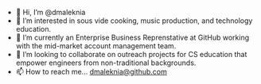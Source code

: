 - 👋 Hi, I’m @dmaleknia
- 👀 I’m interested in sous vide cooking, music production, and technology education. 
- 🌱 I’m currently an Enterprise Business Reprenstative at GitHub working with the mid-market account management team.  
- 💞️ I’m looking to collaborate on outreach projects for CS education that empower engineers from non-traditional backgrounds. 
- 📫 How to reach me... dmaleknia@github.com

<!---
dmaleknia/dmaleknia is a ✨ special ✨ repository because its `README.md` (this file) appears on your GitHub profile.
You can click the Preview link to take a look at your changes.
--->
